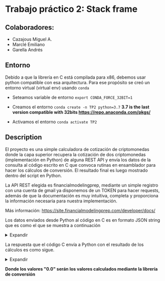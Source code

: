 # Trabajo práctico 2: Stack frame

## Colaboradores:
- Cazajous Miguel A.
- Marclé Emiliano
- Garella Andrés

## Entorno

Debido a que la librería en C está compilada para x86, debemos usar python compatible con esa arquitectura.
Para ese propósito se creó un entorno virtual (virtual env) usando `conda`

- Seteamos variable de entorno
`export CONDA_FORCE_32BIT=1`

- Creamos el entorno
`conda create -n TP2 python=3.7`
**3.7 is the last version compatible with 32bits https://repo.anaconda.com/pkgs/**

- Activamos el entorno
`conda activate TP2`

## Description

El proyecto es una simple calculadora de cotización de criptomonedas donde la capa superior recupera la cotización de dos criptomonedas (implementación en Python) de alguna REST API y envía los datos de la consulta al código escrito en C que convoca rutinas en ensamblador para hacer los cálculos de conversión.
El resultado final es luego mostrado dentro del script en Python.

La API REST elegida es financialmodelingprep, mediante un simple registro con una cuenta de gmail ya disponemos de un TOKEN para hacer requests, además de que la documentación es muy intuitiva, completa y proporciona la información necesaria para nuestra implementación.

Más información: https://site.financialmodelingprep.com/developer/docs/

Los datos enviados desde Python al código en C es en formato JSON string que es como el que se muestra a continuación

<details>
<summary> Expandir </summary>

```json
[
  {
    "symbol": "BTCUSD",
    "name": "Bitcoin USD",
    "price": 30424.96
  },
  {
    "symbol": "ETHUSD",
    "name": "Ethereum USD",
    "price": 2020.1797
  },
  {
    "symbol": "USDARS",
    "name": "USD/ARS",
    "price": 214.67
  },
  {
    "symbol": "USDEUR",
    "name": "USD/EUR",
    "price": 0.9042
  }
]
```

</details>

La respuesta que el código C envía a Python con el resultado de los cálculos es como sigue.

<details>
<summary>Expandir</summary>

```json
[
  {
    "symbol": "BTCUSD",
    "name": "Bitcoin USD",
    "price": 30424.96
  },
  {
    "symbol": "ETHUSD",
    "name": "Ethereum USD",
    "price": 2020.1797
  },
  {
    "symbol": "BTCARG",
    "name": "Bitcoin ARG",
    "price": "0.0"
  },
  {
    "symbol": "BTCEUR",
    "name": "bitcoin EUR",
    "price": "0.0"
  },
  {
    "symbol": "ETHARG",
    "name": "Ethereum ARG",
    "price": "0.0"
  },
  {
    "symbol": "ETHEUR",
    "name": "Ethereum EUR",
    "price": "0.0"
  }
]

```

</details>

**Donde los valores "0.0" serán los valores calculados mediante la librería de conversión**
